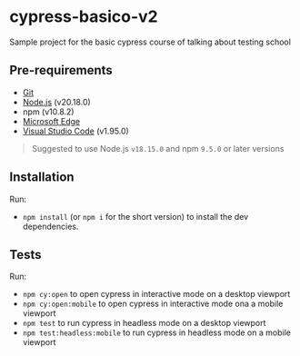 # cypress-basico-v2

Sample project for the basic cypress course of talking about testing school

## Pre-requirements

- [Git](https://git-scm.com/) 
- [Node.js](https://nodejs.org/en/) (v20.18.0)
- npm (v10.8.2)
- [Microsoft Edge](https://www.microsoft.com/pt-br/edge/download?form=MA13FJ)
- [Visual Studio Code](https://code.visualstudio.com/) (v1.95.0)

> Suggested to use Node.js `v18.15.0` and npm `9.5.0` or later versions

## Installation

Run: 
- `npm install` (or `npm i` for the short version) to install the dev dependencies.

## Tests

Run:
- `npm cy:open` to open cypress in interactive mode on a desktop viewport
- `npm cy:open:mobile` to open cypress in interactive mode ona a mobile viewport
- `npm test` to run cypress in headless mode on a desktop viewport
- `npm test:headless:mobile` to run cypress in headless mode on a mobile viewport